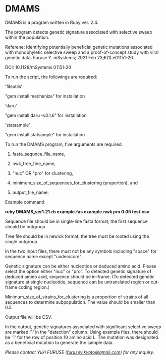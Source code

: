 # DMAMS

DMAMS is a program written in Ruby ver. 2.4.

The program detects genetic signature associated with selective sweep within the population.

Referene: Identifying potentially beneficial genetic mutations associated with monophyletic selective sweep and a proof-of-concept study with viral genetic data. Furuse Y. mSystems; 2021 Feb 23;6(1):e01151-20.

DOI: 10.1128/mSystems.01151-20

To run the script, the followings are required:

'fileutils'

"gem install mechanize" for installation

'daru'

"gem install daru -v0.1.6" for installation

'statsample'

"gem install statsample" for installation


To run the DMAMS program, five arguments are required:

1) fasta_sequnce_file_name,

2) nwk_tree_fine_name,

3) "nuc" OR "pro" for clustering,

4) minimum_size_of_sequences_for_clustering (proportion), and

5) output_file_name.


Example command:

**ruby DMAMS_ver1.21.rb example.fas example.nwk pro 0.05 test.csv**


Sequence file should be in single-line fasta format; the first sequence should be outgroup.

Tree file should be in newick format; the tree must be rooted using the single outgroup.

In the two input files, there must not be any symbols including "space" for sequence name except "underscore".

Genetic signature can be either nucleotide or deduced amino acid. Please select the option either "nuc" or "pro". To detected genetic signature of deduced amino acid, sequence should be in-frame. (To detected genetic signature at single nucleotide, sequence can be untranslated region or out-frame coding region.)

Minimum_size_of_strains_for_clustering is a proportion of strains of all sequences to determine subpopulation. The value should be smaller than 0.5

Output file will be CSV.

In the output, genetic signatures associated with significant selective sweep are marked '1' in the "detection" column. Using example files, there should be '1' for the row of position 10 amino acid L. The mutation was designated as a beneficial mutation to generate the sample data.


*Please contact Yuki FURUSE (furusey.kyoto@gmail.com) for any inquiry.*
